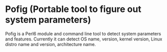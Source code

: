 # Pofig (Portable tool to figure out system parameters)

Pofig is a Perl6 module and command line tool to detect system parameters and features. Currently it can detect OS name, version, kernel version, Linux distro name and version, architecture name.
